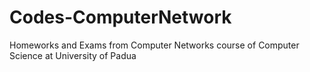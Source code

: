 # Codes-ComputerNetwork
Homeworks and Exams from Computer Networks course of Computer Science at University of Padua
